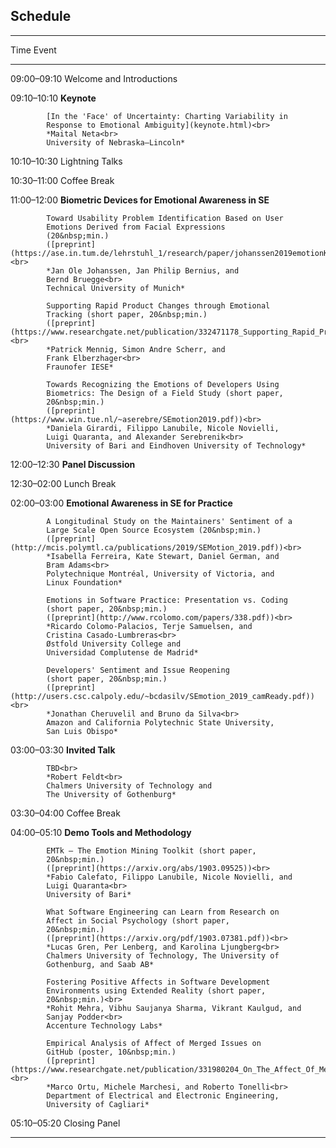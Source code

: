 <!-- -*- mode: Markdown; fill-column: 80; indent-tabs-mode: nil; -*- -->

## Schedule

----------------------------------------------------------------------
Time        Event
----------- ----------------------------------------------------------
09:00–09:10 Welcome and Introductions

09:10–10:10 **Keynote**

            [In the 'Face' of Uncertainty: Charting Variability in
            Response to Emotional Ambiguity](keynote.html)<br>
            *Maital Neta<br>
            University of Nebraska—Lincoln*

10:10–10:30 Lightning Talks

10:30–11:00 Coffee Break

11:00–12:00 **Biometric Devices for Emotional Awareness in SE** <!-- – Chair: Person -->

            Toward Usability Problem Identification Based on User
            Emotions Derived from Facial Expressions
            (20&nbsp;min.)
            ([preprint](https://ase.in.tum.de/lehrstuhl_1/research/paper/johanssen2019emotionKit.pdf))<br>
            *Jan Ole Johanssen, Jan Philip Bernius, and
            Bernd Bruegge<br>
            Technical University of Munich*

            Supporting Rapid Product Changes through Emotional
            Tracking (short paper, 20&nbsp;min.)
            ([preprint](https://www.researchgate.net/publication/332471178_Supporting_Rapid_Product_Changes_through_Emotional_Tracking))<br>
            *Patrick Mennig, Simon Andre Scherr, and
            Frank Elberzhager<br>
            Fraunofer IESE*

            Towards Recognizing the Emotions of Developers Using
            Biometrics: The Design of a Field Study (short paper,
            20&nbsp;min.)
            ([preprint](https://www.win.tue.nl/~aserebre/SEmotion2019.pdf))<br>
            *Daniela Girardi, Filippo Lanubile, Nicole Novielli,
            Luigi Quaranta, and Alexander Serebrenik<br>
            University of Bari and Eindhoven University of Technology*

12:00–12:30 **Panel Discussion**

12:30–02:00 Lunch Break

02:00–03:00 **Emotional Awareness in SE for Practice** <!-- – Chair: Person -->

            A Longitudinal Study on the Maintainers' Sentiment of a
            Large Scale Open Source Ecosystem (20&nbsp;min.)
            ([preprint](http://mcis.polymtl.ca/publications/2019/SEMotion_2019.pdf))<br>
            *Isabella Ferreira, Kate Stewart, Daniel German, and
            Bram Adams<br>
            Polytechnique Montréal, University of Victoria, and
            Linux Foundation*

            Emotions in Software Practice: Presentation vs. Coding
            (short paper, 20&nbsp;min.)
            ([preprint](http://www.rcolomo.com/papers/338.pdf))<br>
            *Ricardo Colomo-Palacios, Terje Samuelsen, and
            Cristina Casado-Lumbreras<br>
            Østfold University College and
            Universidad Complutense de Madrid*

            Developers' Sentiment and Issue Reopening
            (short paper, 20&nbsp;min.)
            ([preprint](http://users.csc.calpoly.edu/~bcdasilv/SEmotion_2019_camReady.pdf))<br>
            *Jonathan Cheruvelil and Bruno da Silva<br>
            Amazon and California Polytechnic State University,
            San Luis Obispo*

03:00–03:30 **Invited Talk**

            TBD<br>
            *Robert Feldt<br>
            Chalmers University of Technology and
            The University of Gothenburg*

03:30–04:00 Coffee Break

04:00–05:10 **Demo Tools and Methodology** <!-- – Chair: Person -->

            EMTk — The Emotion Mining Toolkit (short paper,
            20&nbsp;min.)
            ([preprint](https://arxiv.org/abs/1903.09525))<br>
            *Fabio Calefato, Filippo Lanubile, Nicole Novielli, and
            Luigi Quaranta<br>
            University of Bari*

            What Software Engineering can Learn from Research on
            Affect in Social Psychology (short paper,
            20&nbsp;min.)
            ([preprint](https://arxiv.org/pdf/1903.07381.pdf))<br>
            *Lucas Gren, Per Lenberg, and Karolina Ljungberg<br>
            Chalmers University of Technology, The University of
            Gothenburg, and Saab AB*

            Fostering Positive Affects in Software Development
            Environments using Extended Reality (short paper,
            20&nbsp;min.)<br>
            *Rohit Mehra, Vibhu Saujanya Sharma, Vikrant Kaulgud, and
            Sanjay Podder<br>
            Accenture Technology Labs*

            Empirical Analysis of Affect of Merged Issues on
            GitHub (poster, 10&nbsp;min.)
            ([preprint](https://www.researchgate.net/publication/331980204_On_The_Affect_Of_Merged_Issues_on_GitHub))<br>
            *Marco Ortu, Michele Marchesi, and Roberto Tonelli<br>
            Department of Electrical and Electronic Engineering,
            University of Cagliari*

05:10–05:20 Closing Panel

----------------------------------------------------------------------
